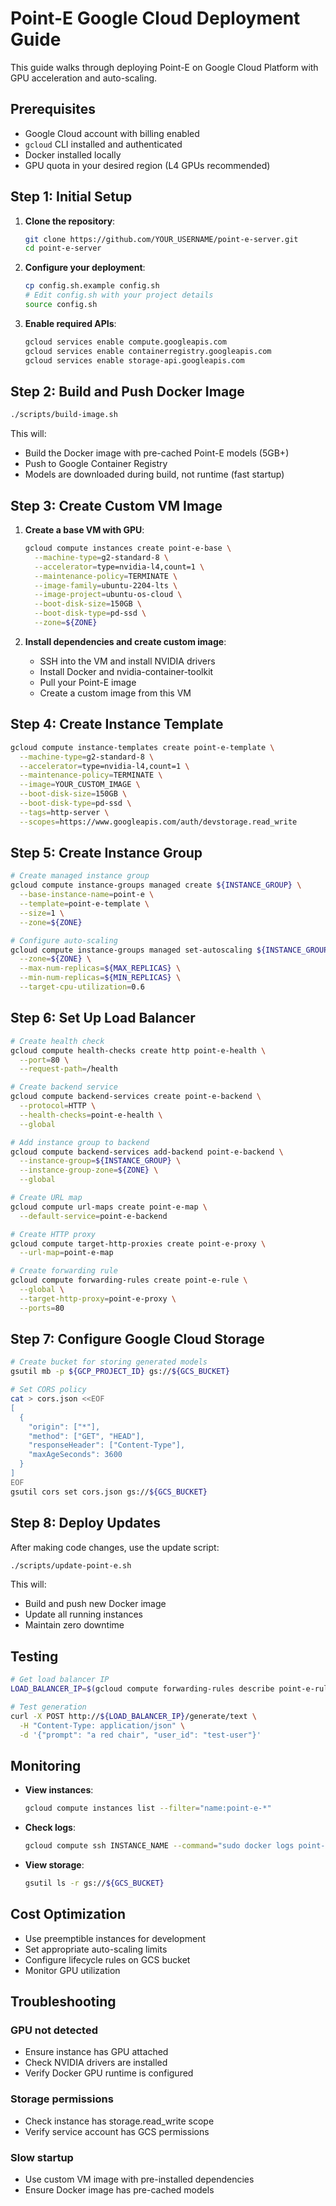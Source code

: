 # Point-E Google Cloud Deployment Guide

This guide walks through deploying Point-E on Google Cloud Platform with GPU acceleration and auto-scaling.

## Prerequisites

- Google Cloud account with billing enabled
- `gcloud` CLI installed and authenticated
- Docker installed locally
- GPU quota in your desired region (L4 GPUs recommended)

## Step 1: Initial Setup

1. **Clone the repository**:
   ```bash
   git clone https://github.com/YOUR_USERNAME/point-e-server.git
   cd point-e-server
   ```

2. **Configure your deployment**:
   ```bash
   cp config.sh.example config.sh
   # Edit config.sh with your project details
   source config.sh
   ```

3. **Enable required APIs**:
   ```bash
   gcloud services enable compute.googleapis.com
   gcloud services enable containerregistry.googleapis.com
   gcloud services enable storage-api.googleapis.com
   ```

## Step 2: Build and Push Docker Image

```bash
./scripts/build-image.sh
```

This will:
- Build the Docker image with pre-cached Point-E models (5GB+)
- Push to Google Container Registry
- Models are downloaded during build, not runtime (fast startup)

## Step 3: Create Custom VM Image

1. **Create a base VM with GPU**:
   ```bash
   gcloud compute instances create point-e-base \
     --machine-type=g2-standard-8 \
     --accelerator=type=nvidia-l4,count=1 \
     --maintenance-policy=TERMINATE \
     --image-family=ubuntu-2204-lts \
     --image-project=ubuntu-os-cloud \
     --boot-disk-size=150GB \
     --boot-disk-type=pd-ssd \
     --zone=${ZONE}
   ```

2. **Install dependencies and create custom image**:
   - SSH into the VM and install NVIDIA drivers
   - Install Docker and nvidia-container-toolkit
   - Pull your Point-E image
   - Create a custom image from this VM

## Step 4: Create Instance Template

```bash
gcloud compute instance-templates create point-e-template \
  --machine-type=g2-standard-8 \
  --accelerator=type=nvidia-l4,count=1 \
  --maintenance-policy=TERMINATE \
  --image=YOUR_CUSTOM_IMAGE \
  --boot-disk-size=150GB \
  --boot-disk-type=pd-ssd \
  --tags=http-server \
  --scopes=https://www.googleapis.com/auth/devstorage.read_write
```

## Step 5: Create Instance Group

```bash
# Create managed instance group
gcloud compute instance-groups managed create ${INSTANCE_GROUP} \
  --base-instance-name=point-e \
  --template=point-e-template \
  --size=1 \
  --zone=${ZONE}

# Configure auto-scaling
gcloud compute instance-groups managed set-autoscaling ${INSTANCE_GROUP} \
  --zone=${ZONE} \
  --max-num-replicas=${MAX_REPLICAS} \
  --min-num-replicas=${MIN_REPLICAS} \
  --target-cpu-utilization=0.6
```

## Step 6: Set Up Load Balancer

```bash
# Create health check
gcloud compute health-checks create http point-e-health \
  --port=80 \
  --request-path=/health

# Create backend service
gcloud compute backend-services create point-e-backend \
  --protocol=HTTP \
  --health-checks=point-e-health \
  --global

# Add instance group to backend
gcloud compute backend-services add-backend point-e-backend \
  --instance-group=${INSTANCE_GROUP} \
  --instance-group-zone=${ZONE} \
  --global

# Create URL map
gcloud compute url-maps create point-e-map \
  --default-service=point-e-backend

# Create HTTP proxy
gcloud compute target-http-proxies create point-e-proxy \
  --url-map=point-e-map

# Create forwarding rule
gcloud compute forwarding-rules create point-e-rule \
  --global \
  --target-http-proxy=point-e-proxy \
  --ports=80
```

## Step 7: Configure Google Cloud Storage

```bash
# Create bucket for storing generated models
gsutil mb -p ${GCP_PROJECT_ID} gs://${GCS_BUCKET}

# Set CORS policy
cat > cors.json <<EOF
[
  {
    "origin": ["*"],
    "method": ["GET", "HEAD"],
    "responseHeader": ["Content-Type"],
    "maxAgeSeconds": 3600
  }
]
EOF
gsutil cors set cors.json gs://${GCS_BUCKET}
```

## Step 8: Deploy Updates

After making code changes, use the update script:

```bash
./scripts/update-point-e.sh
```

This will:
- Build and push new Docker image
- Update all running instances
- Maintain zero downtime

## Testing

```bash
# Get load balancer IP
LOAD_BALANCER_IP=$(gcloud compute forwarding-rules describe point-e-rule --global --format="value(IPAddress)")

# Test generation
curl -X POST http://${LOAD_BALANCER_IP}/generate/text \
  -H "Content-Type: application/json" \
  -d '{"prompt": "a red chair", "user_id": "test-user"}'
```

## Monitoring

- **View instances**: 
  ```bash
  gcloud compute instances list --filter="name:point-e-*"
  ```
- **Check logs**: 
  ```bash
  gcloud compute ssh INSTANCE_NAME --command="sudo docker logs point-e"
  ```
- **View storage**: 
  ```bash
  gsutil ls -r gs://${GCS_BUCKET}
  ```

## Cost Optimization

- Use preemptible instances for development
- Set appropriate auto-scaling limits
- Configure lifecycle rules on GCS bucket
- Monitor GPU utilization

## Troubleshooting

### GPU not detected
- Ensure instance has GPU attached
- Check NVIDIA drivers are installed
- Verify Docker GPU runtime is configured

### Storage permissions
- Check instance has storage.read_write scope
- Verify service account has GCS permissions

### Slow startup
- Use custom VM image with pre-installed dependencies
- Ensure Docker image has pre-cached models
